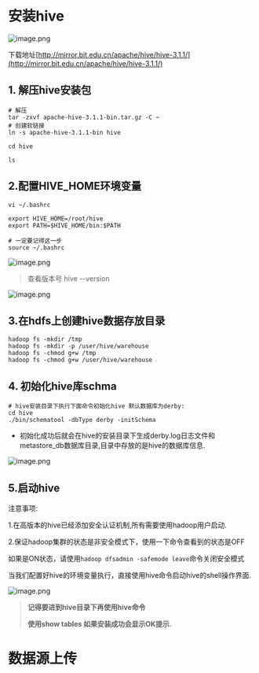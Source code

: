 # 安装hive

![image.png](https://cdn.nlark.com/yuque/0/2019/png/288250/1572196679432-a6ab26a3-79b7-4629-adce-58737738603d.png)

下载地址[http://mirror.bit.edu.cn/apache/hive/hive-3.1.1/](http://mirror.bit.edu.cn/apache/hive/hive-3.1.1/)

## 1. 解压hive安装包

```mysql
# 解压
tar -zxvf apache-hive-3.1.1-bin.tar.gz -C ~
# 创建软链接
ln -s apache-hive-3.1.1-bin hive

cd hive

ls
```

## 2.配置HIVE_HOME环境变量

```mysql
vi ~/.bashrc

export HIVE_HOME=/root/hive
export PATH=$HIVE_HOME/bin:$PATH

# 一定要记得这一步
source ~/.bashrc
```

![image.png](https://cdn.nlark.com/yuque/0/2019/png/288250/1572197004935-b26fb1ad-499e-47cd-adb0-d2aa8b80e966.png)



> 查看版本号 hive --version

![image.png](https://cdn.nlark.com/yuque/0/2019/png/288250/1572197087459-85b46fa9-051c-402e-ba19-d164e3dbde1e.png)

## 3.在hdfs上创建hive数据存放目录

```shell
hadoop fs -mkdir /tmp
hadoop fs -mkdir -p /user/hive/warehouse
hadoop fs -chmod g+w /tmp
hadoop fs -chmod g+w /user/hive/warehouse
```

## 4. 初始化hive库schma

```shell
# hive安装目录下执行下面命令初始化hive 默认数据库为derby:
cd hive
./bin/schematool -dbType derby -initSchema
```

- 初始化成功后就会在hive的安装目录下生成derby.log日志文件和metastore_db数据库目录,目录中存放的是hive的数据库信息.

![image.png](https://cdn.nlark.com/yuque/0/2019/png/288250/1572197281718-b604beb8-8f08-4e66-93d1-d6e3f79e4986.png)

## 5.启动hive

注意事项:

1.在高版本的hive已经添加安全认证机制,所有需要使用hadoop用户启动.

2.保证hadoop集群的状态是非安全模式下，使用一下命令查看到的状态是OFF

如果是ON状态，请使用``hadoop dfsadmin -safemode leave``命令关闭安全模式

当我们配置好hive的环境变量执行，直接使用hive命令启动hive的shell操作界面.

![image.png](https://cdn.nlark.com/yuque/0/2019/png/288250/1572197482802-7f089d75-c558-4528-93c9-2a429794dcb1.png)

>  **记得要进到hive目录下再使用hive命令** 
>
>  **使用show tables 如果安装成功会显示OK提示.** 

# 数据源上传



